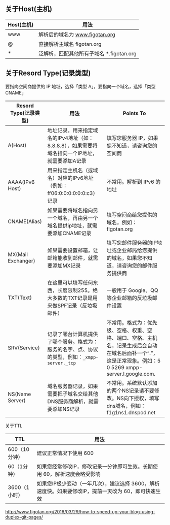 ## 关于Host(主机)

<!--more-->

|Host(主机)|用法|
|--|-|
|www|解析后的域名为 www.figotan.org|
|@|直接解析主域名 figotan.org|
|*|泛解析，匹配其他所有子域名 *.figotan.org|

## 关于Resord Type(记录类型)

要指向空间商提供的 IP 地址，选择「类型 A」，要指向一个域名，选择「类型 CNAME」

|Resord Type(记录类型)|用法|Points To|
|-|-|-|
|A(Host)|地址记录，用来指定域名的IPv4地址（如：8.8.8.8），如果需要将域名指向一个IP地址，就需要添加A记录|填写您服务器 IP，如果您不知道，请咨询您的空间商|
|AAAA(IPv6 Host)|用来指定主机名（或域名）对应的IPv6地址（例如：ff06:0:0:0:0:0:0:c3）记录|不常用。解析到 IPv6 的地址|
|CNAME(Alias)|如果需要将域名指向另一个域名，再由另一个域名提供ip地址，就需要添加CNAME记录|填写空间商给您提供的域名，例如：figotan.org|
|MX(Mail Exchanger)|如果需要设置邮箱，让邮箱能收到邮件，就需要添加MX记录|填写您邮件服务器的IP地址或企业邮局给您提供的域名，如果您不知道，请咨询您的邮件服务提供商|
|TXT(Text)|在这里可以填写任何东西，长度限制255。绝大多数的TXT记录是用来做SPF记录（反垃圾邮件）|一般用于 Google、QQ等企业邮箱的反垃圾邮件设置|
|SRV(Service)|记录了哪台计算机提供了哪个服务。格式为：服务的名字、点、协议的类型，例如：`_xmpp-server._tcp`|不常用。格式为：优先级、空格、权重、空格、端口、空格、主机名，记录生成后会自动在域名后面补一个“.”，这是正常现象。例如：5 0 5269 xmpp-server.l.google.com.|
|NS(Name Server)|域名服务器记录，如果需要把子域名交给其他DNS服务商解析，就需要添加NS记录|不常用。系统默认添加的两个NS记录请不要修改。NS向下授权，填写dns域名，例如：f1g1ns1.dnspod.net|

关于TTL

|TTL|用法|
|-|-|
|600（10分钟）|建议正常情况下使用 600|
|60（1分钟）|如果您经常修改IP，修改记录一分钟即可生效。长期使用 60，解析速度会略受影响|
|3600（1小时）|如果您IP极少变动（一年几次），建议选择 3600，解析速度快。如果要修改IP，提前一天改为 60，即可快速生效|

http://www.figotan.org/2016/03/29/how-to-speed-up-your-blog-using-duplex-git-pages/


